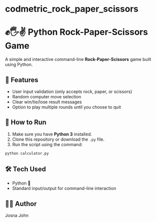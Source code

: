# codmetric_rock_paper_scissors

# ✊🖐️✌️ Python Rock-Paper-Scissors Game  

A simple and interactive command-line **Rock-Paper-Scissors** game built using Python.  

## 🔧 Features

- User input validation (only accepts rock, paper, or scissors)  
- Random computer move selection  
- Clear win/tie/lose result messages  
- Option to play multiple rounds until you choose to quit  

## 🚀 How to Run

1. Make sure you have **Python 3** installed.
2. Clone this repository or download the `.py` file.
3. Run the script using the command:
   
```bash
python calculator.py
```

## 🛠️ Tech Used
- Python 🐍
- Standard input/output for command-line interaction

## 👩‍💻 Author
Josna John

